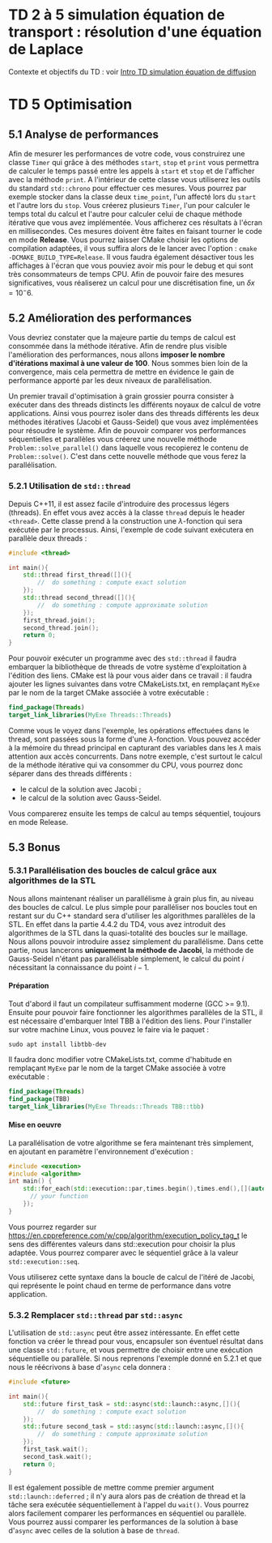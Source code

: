 # TD 2 à 5 simulation équation de transport : résolution d'une équation de Laplace

Contexte et objectifs du TD : voir [Intro TD simulation équation de diffusion](TD2-5_intro.md)

# TD 5 Optimisation

## 5.1 Analyse de performances

Afin de mesurer les performances de votre code, vous construirez une classe `Timer` qui grâce à des méthodes `start`, `stop` et `print` vous permettra de calculer le temps passé entre les appels à `start` et `stop` et de l'afficher avec la méthode `print`. A l'intérieur de cette classe vous utiliserez les outils du standard `std::chrono` pour effectuer ces mesures. Vous pourrez par exemple stocker dans la classe deux `time_point`, l'un affecté lors du `start` et l'autre lors du `stop`.
Vous créerez plusieurs `Timer`, l'un pour calculer le temps total du calcul et l'autre pour calculer celui de chaque méthode itérative que vous avez implémentée. Vous afficherez ces résultats à l'écran en millisecondes. Ces mesures doivent être faites en faisant tourner le code en mode **Release**. Vous pourrez laisser CMake choisir les options de compilation adaptées, il vous suffira alors de le lancer avec l'option : ```cmake -DCMAKE_BUILD_TYPE=Release```. Il vous faudra également désactiver tous les affichages à l'écran que vous pouviez avoir mis pour le debug et qui sont très consommateurs de temps CPU. Afin de pouvoir faire des mesures significatives, vous réaliserez un calcul pour une discrétisation fine, un $\delta x = 10^-6$.

## 5.2 Amélioration des performances

Vous devriez constater que la majeure partie du temps de calcul est consommée dans la méthode itérative. Afin de rendre plus visible l'amélioration des performances, nous allons **imposer le nombre d'itérations maximal à une valeur de 100**. Nous sommes bien loin de la convergence, mais cela permettra de mettre en évidence le gain de performance apporté par les deux niveaux de parallélisation.

Un premier travail d'optimisation à grain grossier pourra consister à exécuter dans des threads distincts les différents noyaux de calcul de votre applications. Ainsi vous pourrez isoler dans des threads différents les deux méthodes itératives (Jacobi et Gauss-Seidel) que vous avez implémentées pour résoudre le système. Afin de pouvoir comparer vos performances séquentielles et parallèles vous créerez une nouvelle méthode `Problem::solve_parallel()` dans laquelle vous recopierez le contenu de `Problem::solve()`. C'est dans cette nouvelle méthode que vous ferez la parallélisation.

### 5.2.1 Utilisation de `std::thread`

Depuis C++11, il est assez facile d'introduire des processus légers (threads). En effet vous avez accès à la classe `thread` depuis le header `<thread>`. Cette classe prend à la construction une $\lambda$-fonction qui sera exécutée par le processus. Ainsi, l'exemple de code suivant exécutera en parallèle deux threads :

```c++
#include <thread>

int main(){
    std::thread first_thread([](){
        //  do something : compute exact solution
    });
    std::thread second_thread([](){
        //  do something : compute approximate solution
    });
    first_thread.join();
    second_thread.join();
    return 0;
}
```

Pour pouvoir exécuter un programme avec des `std::thread` il faudra embarquer la bibliothèque de threads de votre système d'exploitation à l'édition des liens. CMake est là pour vous aider dans ce travail : il faudra ajouter les lignes suivantes dans votre CMakeLists.txt, en remplaçant `MyExe` par le nom de la target CMake associée à votre exécutable :

```cmake
find_package(Threads)
target_link_libraries(MyExe Threads::Threads)
```

Comme vous le voyez dans l'exemple, les opérations effectuées dans le thread, sont passées sous la forme d'une $\lambda$-fonction. Vous pouvez accéder à la mémoire du thread principal en capturant des variables dans les $\lambda$ mais attention aux accès concurrents. Dans notre exemple, c'est surtout le calcul de la méthode itérative qui va consommer du CPU, vous pourrez donc séparer dans des threads différents :

- le calcul de la solution avec Jacobi ;
- le calcul de la solution avec Gauss-Seidel.

Vous comparerez ensuite les temps de calcul au temps séquentiel, toujours en mode Release.

## 5.3 Bonus

### 5.3.1 **Parallélisation des boucles** de calcul grâce aux algorithmes de la STL

Nous allons maintenant réaliser un parallélisme à grain plus fin, au niveau des boucles de calcul.
Le plus simple pour paralléliser nos boucles tout en restant sur du C++ standard sera d'utiliser les algorithmes parallèles de la STL. En effet dans la partie 4.4.2 du TD4, vous avez introduit des algorithmes de la STL dans la quasi-totalité des boucles sur le maillage. Nous allons pouvoir introduire assez simplement du parallélisme.
Dans cette partie, nous lancerons **uniquement la méthode de Jacobi**, la méthode de Gauss-Seidel n'étant pas parallélisable simplement, le calcul du point $i$ nécessitant la connaissance du point $i-1$.

#### Préparation

Tout d'abord il faut un compilateur suffisamment moderne (GCC >= 9.1). Ensuite pour pouvoir faire fonctionner les algorithmes parallèles de la STL, il est nécessaire d'embarquer Intel TBB à l'édition des liens. Pour l'installer sur votre machine Linux, vous pouvez le faire via le paquet :

```shell
sudo apt install libtbb-dev
```

Il faudra donc modifier votre CMakeLists.txt, comme d'habitude en remplaçant `MyExe` par le nom de la target CMake associée à votre exécutable :

```cmake
find_package(Threads)
find_package(TBB)
target_link_libraries(MyExe Threads::Threads TBB::tbb)
```

#### Mise en oeuvre

La parallélisation de votre algorithme se fera maintenant très simplement, en ajoutant en paramètre l'environnement d'exécution :

```c++
#include <execution>
#include <algorithm>
int main() {
    std::for_each(std::execution::par,times.begin(),times.end(),[](auto time) {
      // your function
    });
}
```

Vous pourrez regarder sur https://en.cppreference.com/w/cpp/algorithm/execution_policy_tag_t le sens des différentes valeurs dans std::execution pour choisir la plus adaptée. Vous pourrez comparer avec le séquentiel grâce à la valeur `std::execution::seq`.

Vous utiliserez cette syntaxe dans la boucle de calcul de l'itéré de Jacobi, qui représente le point chaud en terme de performance dans votre application.

### 5.3.2 Remplacer `std::thread` par `std::async`

L'utilisation de `std::async` peut être assez intéressante. En effet cette fonction va créer le thread pour vous, encapsuler son éventuel résultat dans une classe `std::future`, et vous permettre de choisir entre une exécution séquentielle ou parallèle. Si nous reprenons l'exemple donné en 5.2.1 et que nous le réécrivons à base d'`async` cela donnera :

```c++
#include <future>

int main(){
    std::future first_task = std::async(std::launch::async,[](){
        //  do something : compute exact solution
    });
    std::future second_task = std::async(std::launch::async,[](){
        //  do something : compute approximate solution
    });
    first_task.wait();
    second_task.wait();
    return 0;
}
```

Il est également possible de mettre comme premier argument `std::launch::deferred` ; il n'y aura alors pas de création de thread et la tâche sera exécutée séquentiellement à l'appel du `wait()`. Vous pourrez alors facilement comparer les performances en séquentiel ou parallèle. Vous pourrez aussi comparer les performances de la solution à base d'`async` avec celles de la solution à base de `thread`.
